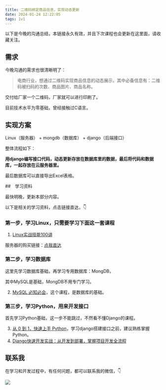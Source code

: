 ```yaml
---
title: 二维码绑定商品信息，实现动态更新
date: 2024-01-24 12:22:05
tags: 1v1
---
```


以下是今晚的沟通总结，本链接永久有效，并且下次课程也会更新在这里面，请收藏关注。


## 需求

今晚沟通的需求也很清晰明了：

> 电商行业，想通过二维码实现商品信息的动态展示，其中必备信息有：二维码被扫码的次数、商品图片、商品名称。

交付给厂家一个二维码，厂家就可以进行印刷了。

目前技术水平为零基础，曾经接触过C语言。

## 实现方案

Linux（服务器） + mongdb（数据库） + django（后端接口）


整体流程如下：

**用django编写接口代码，动态更新存放在数据库里的数据，最后将代码和数据库，一起存放在云服务器里。**

最后数据库可以直接导出Excel表格。


##　学习资料

最快明晚，更新本部分内容。

以下是相关的学习资料，点击链接直达，👇

### 第一步，学习Linux，只需要学习下面这一套课程


1. [Linux实战技能100讲](http://gk.link/a/111MW)

服务器的购买链接：[点我直达](https://curl.qcloud.com/3csDz9jU)

### 第二步，学习数据库

这里先学习数据库基础，再学习专用数据库：MongDB，

其中MySQL是基础，MongDB不用专门学习。

2. [MySQL 必知必会](http://gk.link/a/110o3)，这个课程，是数据库的基础。

### 第三步，学习Python，用来开发接口
首先学习Python基础，这一步不能跳过，不然看不懂Django的课程。

3. [从 0 到 1，快速上手 Python](http://gk.link/a/11Put)，学习django搭建接口之前，建议熟练掌握Python。
4. [Django快速开发实战：从开发到部署，掌握项目开发全流程](http://gk.link/a/10Wl1)

## 联系我

在学习和开发过程中，有任何问题，都可以联系我的微信，👇

![](https://python-office-1300615378.cos.ap-chongqing.myqcloud.com/wechat/qr-code.jpg)


